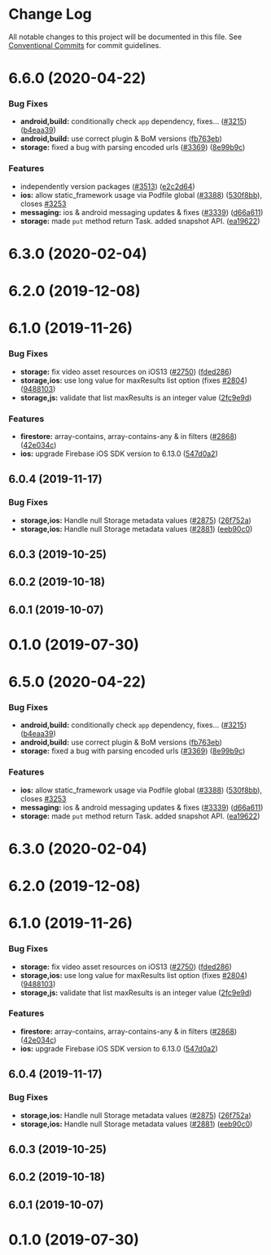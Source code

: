 # Change Log

All notable changes to this project will be documented in this file.
See [Conventional Commits](https://conventionalcommits.org) for commit guidelines.

# 6.6.0 (2020-04-22)


### Bug Fixes

* **android,build:** conditionally check `app` dependency, fixes… ([#3215](https://github.com/invertase/react-native-firebase/tree/master/packages/storage/issues/3215)) ([b4eaa39](https://github.com/invertase/react-native-firebase/tree/master/packages/storage/commit/b4eaa39ea8022535696d28e6eacb5c3e3ce9578f))
* **android,build:** use correct plugin & BoM versions ([fb763eb](https://github.com/invertase/react-native-firebase/tree/master/packages/storage/commit/fb763ebde216d8c789b08bd0d77c078089776627))
* **storage:** fixed a bug with parsing encoded urls ([#3369](https://github.com/invertase/react-native-firebase/tree/master/packages/storage/issues/3369)) ([8e99b9c](https://github.com/invertase/react-native-firebase/tree/master/packages/storage/commit/8e99b9cb9093ba0cc3aadcb56127c8500ea8bf36))


### Features

* independently version packages ([#3513](https://github.com/invertase/react-native-firebase/tree/master/packages/storage/issues/3513)) ([e2c2d64](https://github.com/invertase/react-native-firebase/tree/master/packages/storage/commit/e2c2d64d2266cbdd14d4dcfefa64a08263f0af85))
* **ios:** allow static_framework usage via Podfile global ([#3388](https://github.com/invertase/react-native-firebase/tree/master/packages/storage/issues/3388)) ([530f8bb](https://github.com/invertase/react-native-firebase/tree/master/packages/storage/commit/530f8bbb51f89f106854dbf1df5ec80211e2cf8b)), closes [#3253](https://github.com/invertase/react-native-firebase/tree/master/packages/storage/issues/3253)
* **messaging:** ios & android messaging updates & fixes ([#3339](https://github.com/invertase/react-native-firebase/tree/master/packages/storage/issues/3339)) ([d66a611](https://github.com/invertase/react-native-firebase/tree/master/packages/storage/commit/d66a6118f82005087f53b86571990fc071402153))
* **storage:** made `put` method return Task. added snapshot API. ([ea19622](https://github.com/invertase/react-native-firebase/tree/master/packages/storage/commit/ea1962270b6c20d5b15dbaaea5c4d88a0a4ae3e2))



# 6.3.0 (2020-02-04)



# 6.2.0 (2019-12-08)



# 6.1.0 (2019-11-26)


### Bug Fixes

* **storage:** fix video asset resources on iOS13 ([#2750](https://github.com/invertase/react-native-firebase/tree/master/packages/storage/issues/2750)) ([fded286](https://github.com/invertase/react-native-firebase/tree/master/packages/storage/commit/fded28621fb5c73c3daba009cc4f2ef6fde21745))
* **storage,ios:** use long value for maxResults list option (fixes [#2804](https://github.com/invertase/react-native-firebase/tree/master/packages/storage/issues/2804)) ([9488103](https://github.com/invertase/react-native-firebase/tree/master/packages/storage/commit/94881037e0d304e3a585088be1dcae42be8794a8))
* **storage,js:** validate that list maxResults is an integer value ([2fc9e9d](https://github.com/invertase/react-native-firebase/tree/master/packages/storage/commit/2fc9e9d537e954989a50f941e2479fbbdb3874c9))


### Features

* **firestore:** array-contains, array-contains-any & in filters ([#2868](https://github.com/invertase/react-native-firebase/tree/master/packages/storage/issues/2868)) ([42e034c](https://github.com/invertase/react-native-firebase/tree/master/packages/storage/commit/42e034c4807da54441d2baeab9f57bbf1a137a4a))
* **ios:** upgrade Firebase iOS SDK version to 6.13.0 ([547d0a2](https://github.com/invertase/react-native-firebase/tree/master/packages/storage/commit/547d0a2d74a68808b29063f9b3aa3e1ac38551fc))



## 6.0.4 (2019-11-17)


### Bug Fixes

* **storage,ios:** Handle null Storage metadata values ([#2875](https://github.com/invertase/react-native-firebase/tree/master/packages/storage/issues/2875)) ([26f752a](https://github.com/invertase/react-native-firebase/tree/master/packages/storage/commit/26f752a1172a36e7c5ea837c1792610fd37adbb4))
* **storage,ios:** Handle null Storage metadata values ([#2881](https://github.com/invertase/react-native-firebase/tree/master/packages/storage/issues/2881)) ([eeb90c0](https://github.com/invertase/react-native-firebase/tree/master/packages/storage/commit/eeb90c0a376e88f4ceb20a1dc5fd3bb4ce558a61))



## 6.0.3 (2019-10-25)



## 6.0.2 (2019-10-18)



## 6.0.1 (2019-10-07)



# 0.1.0 (2019-07-30)





# 6.5.0 (2020-04-22)


### Bug Fixes

* **android,build:** conditionally check `app` dependency, fixes… ([#3215](https://github.com/invertase/react-native-firebase/tree/master/packages/storage/issues/3215)) ([b4eaa39](https://github.com/invertase/react-native-firebase/tree/master/packages/storage/commit/b4eaa39ea8022535696d28e6eacb5c3e3ce9578f))
* **android,build:** use correct plugin & BoM versions ([fb763eb](https://github.com/invertase/react-native-firebase/tree/master/packages/storage/commit/fb763ebde216d8c789b08bd0d77c078089776627))
* **storage:** fixed a bug with parsing encoded urls ([#3369](https://github.com/invertase/react-native-firebase/tree/master/packages/storage/issues/3369)) ([8e99b9c](https://github.com/invertase/react-native-firebase/tree/master/packages/storage/commit/8e99b9cb9093ba0cc3aadcb56127c8500ea8bf36))


### Features

* **ios:** allow static_framework usage via Podfile global ([#3388](https://github.com/invertase/react-native-firebase/tree/master/packages/storage/issues/3388)) ([530f8bb](https://github.com/invertase/react-native-firebase/tree/master/packages/storage/commit/530f8bbb51f89f106854dbf1df5ec80211e2cf8b)), closes [#3253](https://github.com/invertase/react-native-firebase/tree/master/packages/storage/issues/3253)
* **messaging:** ios & android messaging updates & fixes ([#3339](https://github.com/invertase/react-native-firebase/tree/master/packages/storage/issues/3339)) ([d66a611](https://github.com/invertase/react-native-firebase/tree/master/packages/storage/commit/d66a6118f82005087f53b86571990fc071402153))
* **storage:** made `put` method return Task. added snapshot API. ([ea19622](https://github.com/invertase/react-native-firebase/tree/master/packages/storage/commit/ea1962270b6c20d5b15dbaaea5c4d88a0a4ae3e2))



# 6.3.0 (2020-02-04)



# 6.2.0 (2019-12-08)



# 6.1.0 (2019-11-26)


### Bug Fixes

* **storage:** fix video asset resources on iOS13 ([#2750](https://github.com/invertase/react-native-firebase/tree/master/packages/storage/issues/2750)) ([fded286](https://github.com/invertase/react-native-firebase/tree/master/packages/storage/commit/fded28621fb5c73c3daba009cc4f2ef6fde21745))
* **storage,ios:** use long value for maxResults list option (fixes [#2804](https://github.com/invertase/react-native-firebase/tree/master/packages/storage/issues/2804)) ([9488103](https://github.com/invertase/react-native-firebase/tree/master/packages/storage/commit/94881037e0d304e3a585088be1dcae42be8794a8))
* **storage,js:** validate that list maxResults is an integer value ([2fc9e9d](https://github.com/invertase/react-native-firebase/tree/master/packages/storage/commit/2fc9e9d537e954989a50f941e2479fbbdb3874c9))


### Features

* **firestore:** array-contains, array-contains-any & in filters ([#2868](https://github.com/invertase/react-native-firebase/tree/master/packages/storage/issues/2868)) ([42e034c](https://github.com/invertase/react-native-firebase/tree/master/packages/storage/commit/42e034c4807da54441d2baeab9f57bbf1a137a4a))
* **ios:** upgrade Firebase iOS SDK version to 6.13.0 ([547d0a2](https://github.com/invertase/react-native-firebase/tree/master/packages/storage/commit/547d0a2d74a68808b29063f9b3aa3e1ac38551fc))



## 6.0.4 (2019-11-17)


### Bug Fixes

* **storage,ios:** Handle null Storage metadata values ([#2875](https://github.com/invertase/react-native-firebase/tree/master/packages/storage/issues/2875)) ([26f752a](https://github.com/invertase/react-native-firebase/tree/master/packages/storage/commit/26f752a1172a36e7c5ea837c1792610fd37adbb4))
* **storage,ios:** Handle null Storage metadata values ([#2881](https://github.com/invertase/react-native-firebase/tree/master/packages/storage/issues/2881)) ([eeb90c0](https://github.com/invertase/react-native-firebase/tree/master/packages/storage/commit/eeb90c0a376e88f4ceb20a1dc5fd3bb4ce558a61))



## 6.0.3 (2019-10-25)



## 6.0.2 (2019-10-18)



## 6.0.1 (2019-10-07)



# 0.1.0 (2019-07-30)
